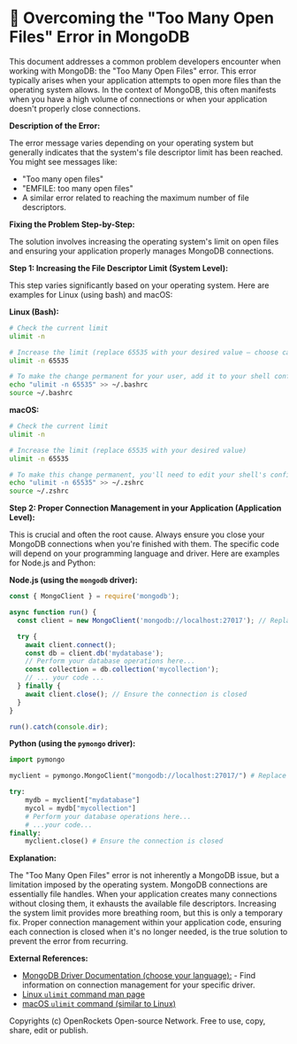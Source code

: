 # 🐞 Overcoming the "Too Many Open Files" Error in MongoDB


This document addresses a common problem developers encounter when working with MongoDB: the "Too Many Open Files" error.  This error typically arises when your application attempts to open more files than the operating system allows.  In the context of MongoDB, this often manifests when you have a high volume of connections or when your application doesn't properly close connections.

**Description of the Error:**

The error message varies depending on your operating system but generally indicates that the system's file descriptor limit has been reached. You might see messages like:

* "Too many open files"
* "EMFILE: too many open files"
* A similar error related to reaching the maximum number of file descriptors.


**Fixing the Problem Step-by-Step:**

The solution involves increasing the operating system's limit on open files and ensuring your application properly manages MongoDB connections.

**Step 1: Increasing the File Descriptor Limit (System Level):**

This step varies significantly based on your operating system.  Here are examples for Linux (using bash) and macOS:

**Linux (Bash):**

```bash
# Check the current limit
ulimit -n

# Increase the limit (replace 65535 with your desired value – choose carefully!)
ulimit -n 65535

# To make the change permanent for your user, add it to your shell configuration (e.g., ~/.bashrc or ~/.bash_profile):
echo "ulimit -n 65535" >> ~/.bashrc
source ~/.bashrc
```

**macOS:**

```bash
# Check the current limit
ulimit -n

# Increase the limit (replace 65535 with your desired value)
ulimit -n 65535

# To make this change permanent, you'll need to edit your shell's configuration file (e.g., ~/.zshrc or ~/.bashrc).  The exact method varies depending on your shell.  For example, using `zsh`:
echo "ulimit -n 65535" >> ~/.zshrc
source ~/.zshrc
```


**Step 2:  Proper Connection Management in your Application (Application Level):**

This is crucial and often the root cause.  Always ensure you close your MongoDB connections when you're finished with them.  The specific code will depend on your programming language and driver.  Here are examples for Node.js and Python:


**Node.js (using the `mongodb` driver):**

```javascript
const { MongoClient } = require('mongodb');

async function run() {
  const client = new MongoClient('mongodb://localhost:27017'); // Replace with your connection string

  try {
    await client.connect();
    const db = client.db('mydatabase');
    // Perform your database operations here...
    const collection = db.collection('mycollection');
    // ... your code ...
  } finally {
    await client.close(); // Ensure the connection is closed
  }
}

run().catch(console.dir);
```

**Python (using the `pymongo` driver):**

```python
import pymongo

myclient = pymongo.MongoClient("mongodb://localhost:27017/") # Replace with your connection string

try:
    mydb = myclient["mydatabase"]
    mycol = mydb["mycollection"]
    # Perform your database operations here...
    # ...your code...
finally:
    myclient.close() # Ensure the connection is closed
```


**Explanation:**

The "Too Many Open Files" error is not inherently a MongoDB issue, but a limitation imposed by the operating system.  MongoDB connections are essentially file handles. When your application creates many connections without closing them, it exhausts the available file descriptors. Increasing the system limit provides more breathing room, but this is only a temporary fix.  Proper connection management within your application code, ensuring each connection is closed when it's no longer needed, is the true solution to prevent the error from recurring.


**External References:**

* [MongoDB Driver Documentation (choose your language):](https://www.mongodb.com/docs/drivers/) -  Find information on connection management for your specific driver.
* [Linux `ulimit` command man page](https://man7.org/linux/man-pages/man1/ulimit.1.html)
* [macOS `ulimit` command (similar to Linux)](https://ss64.com/osx/ulimit.html)


Copyrights (c) OpenRockets Open-source Network. Free to use, copy, share, edit or publish.

